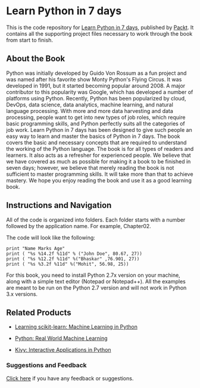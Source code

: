 # Learn Python in 7 days
This is the code repository for [Learn Python in 7 days](https://www.packtpub.com/application-development/learn-python-7-days?utm_source=github&utm_medium=repository&utm_campaign=9781787288386), published by [Packt](https://www.packtpub.com/?utm_source=github). It contains all the supporting project files necessary to work through the book from start to finish.
## About the Book
Python was initially developed by Guido Von Rossum as a fun project and was named after his favorite show Monty Python's Flying Circus. It was developed in 1991, but it started becoming popular around 2008. A major contributor to this popularity was Google, which has developed a number of platforms using Python. Recently, Python has been popularized by cloud, DevOps, data science, data analytics, machine learning, and natural language processing. With more and more data harvesting and data processing, people want to get into new types of job roles, which require basic programming skills, and Python perfectly suits all the categories of job work. Learn Python in 7 days has been designed to give such people an easy way to learn and master the basics of Python in 7 days. The book covers the basic and necessary concepts that are required to understand the working of the Python language. The book is for all types of readers and learners. It also acts as a refresher for experienced people. We believe that we have covered as much as possible for making it a book to be finished in seven days; however, we believe that merely reading the book is not sufficient to master programming skills. It will take more than that to achieve mastery. We hope you enjoy reading the book and use it as a good learning book.
## Instructions and Navigation
All of the code is organized into folders. Each folder starts with a number followed by the application name. For example, Chapter02.



The code will look like the following:
```
print "Name Marks Age" 
print ( "%s %14.2f %11d" % ("John Doe", 80.67, 27)) 
print ( "%s %12.2f %11d" %("Bhaskar" ,76.901, 27))
print ( "%s %3.2f %11d" %("Mohit", 56.98, 25)) 
```

For this book, you need to install Python 2.7x version on your machine, along with a simple text editor (Notepad or Notepad++). All the examples are meant to be run on the Python 2.7 version and will not work in Python 3.x versions.

## Related Products
* [Learning scikit-learn: Machine Learning in Python](https://www.packtpub.com/big-data-and-business-intelligence/learning-scikit-learn-machine-learning-python?utm_source=github&utm_medium=repository&utm_campaign=9781783281930)

* [Python: Real World Machine Learning](https://www.packtpub.com/big-data-and-business-intelligence/python-real-world-machine-learning?utm_source=github&utm_medium=repository&utm_campaign=9781787123212)

* [Kivy: Interactive Applications in Python](https://www.packtpub.com/application-development/kivy-interactive-applications-python?utm_source=github&utm_medium=repository&utm_campaign=9781783281596)

### Suggestions and Feedback
[Click here](https://docs.google.com/forms/d/e/1FAIpQLSe5qwunkGf6PUvzPirPDtuy1Du5Rlzew23UBp2S-P3wB-GcwQ/viewform) if you have any feedback or suggestions.
